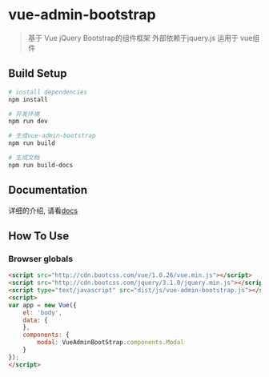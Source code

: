 # vue-admin-bootstrap

> 基于 Vue jQuery Bootstrap的组件框架
> 外部依赖于jquery.js
> 运用于 vue组件

## Build Setup

```bash
# install dependencies
npm install

# 开发环境
npm run dev

# 生成vue-admin-bootstrap
npm run build

# 生成文档
npm run build-docs

```

## Documentation

详细的介绍, 请看[docs](https://liyanlong.github.io/vue-admin-bootstrap)


## How To Use


### Browser globals
``` html
<script src="http://cdn.bootcss.com/vue/1.0.26/vue.min.js"></script>
<script src="http://cdn.bootcss.com/jquery/3.1.0/jquery.min.js"></script>
<script type="text/javascript" src="dist/js/vue-admin-bootstrap.js"></script>
<script>
var app = new Vue({
    el: 'body',
    data: {
    },
    components: {
        modal: VueAdminBootStrap.components.Modal
    }
});
</script>
```
